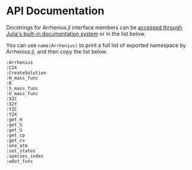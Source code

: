 # API Documentation

Docstrings for Arrhenius.jl interface members can be [accessed through Julia's built-in documentation system](https://docs.julialang.org/en/v1/manual/documentation/index.html#Accessing-Documentation-1) or in the list below.

You can use `name(Arrhenius)` to print a full list of exported namespace by Arrhenius.jl, and then copy the list below.

```@docs
:Arrhenius
:C2X
:CreateSolution
:H_mass_func
:R
:S_mass_func
:U_mass_func
:X2C
:X2Y
:Y2C
:Y2X
:get_H
:get_S
:get_U
:get_cp
:get_cv
:one_atm
:set_states
:species_index
:wdot_func
```